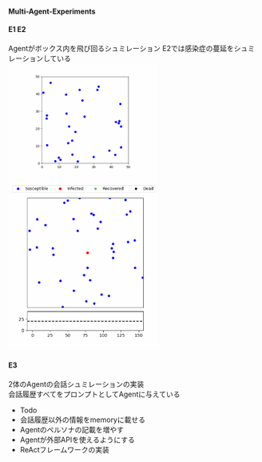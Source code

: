 #### Multi-Agent-Experiments

#### E1 E2
Agentがボックス内を飛び回るシュミレーション
E2では感染症の蔓延をシュミレーションしている  
<img src="Examples/E1_AgentsInBox.gif" width=300> <img src="Examples/E2_AgentsInBox_Infection.gif" width=300>

#### E3
2体のAgentの会話シュミレーションの実装  
会話履歴すべてをプロンプトとしてAgentに与えている

- Todo
- 会話履歴以外の情報をmemoryに載せる
- Agentのペルソナの記載を増やす
- Agentが外部APIを使えるようにする
- ReActフレームワークの実装 
